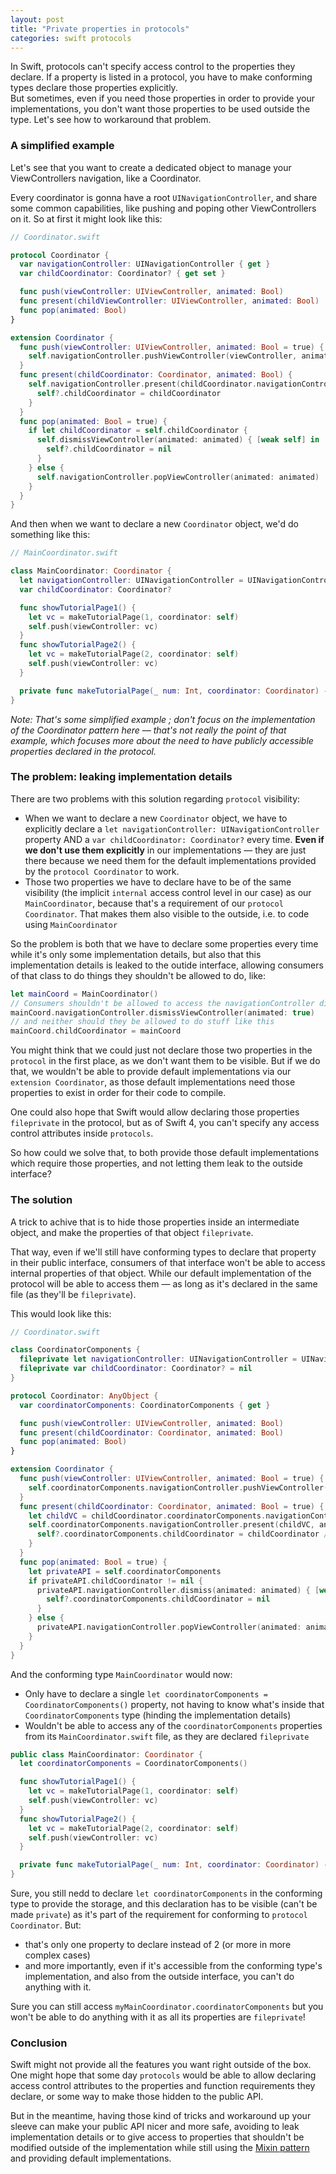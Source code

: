 ```yaml
---
layout: post
title: "Private properties in protocols"
categories: swift protocols
---
```


In Swift, protocols can't specify access control to the properties they declare. If a property is listed in a protocol, you have to make conforming types declare those properties explicitly.  
But sometimes, even if you need those properties in order to provide your implementations, you don't want those properties to be used outside the type. Let's see how to workaround that problem.

### A simplified example

Let's see that you want to create a dedicated object to manage your ViewControllers navigation, like a Coordinator.

Every coordinator is gonna have a root `UINavigationController`, and share some common capabilities, like pushing and poping other ViewControllers on it. So at first it might look like this:

```swift
// Coordinator.swift

protocol Coordinator {
  var navigationController: UINavigationController { get }
  var childCoordinator: Coordinator? { get set }

  func push(viewController: UIViewController, animated: Bool)
  func present(childViewController: UIViewController, animated: Bool)
  func pop(animated: Bool)
}

extension Coordinator {
  func push(viewController: UIViewController, animated: Bool = true) {
    self.navigationController.pushViewController(viewController, animated: animated)
  }
  func present(childCoordinator: Coordinator, animated: Bool) {
    self.navigationController.present(childCoordinator.navigationController, animated: animated) { [weak self] in
      self?.childCoordinator = childCoordinator
    }
  }
  func pop(animated: Bool = true) {
    if let childCoordinator = self.childCoordinator {
      self.dismissViewController(animated: animated) { [weak self] in
        self?.childCoordinator = nil
      }
    } else {
      self.navigationController.popViewController(animated: animated)
    }
  }
}
```

And then when we want to declare a new `Coordinator` object, we'd do something like this:

```swift
// MainCoordinator.swift

class MainCoordinator: Coordinator {
  let navigationController: UINavigationController = UINavigationController()
  var childCoordinator: Coordinator?

  func showTutorialPage1() {
    let vc = makeTutorialPage(1, coordinator: self)
    self.push(viewController: vc)
  }
  func showTutorialPage2() {
    let vc = makeTutorialPage(2, coordinator: self)
    self.push(viewController: vc)
  }

  private func makeTutorialPage(_ num: Int, coordinator: Coordinator) -> UIViewController { … }
}
```

_Note: That's some simplified example ; don't focus on the implementation of the Coordinator pattern here — that's not really the point of that example, which focuses more about the need to have publicly accessible properties declared in the protocol._

### The problem: leaking implementation details

There are two problems with this solution regarding `protocol` visibility:

* When we want to declare a new `Coordinator` object, we have to explicitly declare a `let navigationController: UINavigationController` property AND a `var childCoordinator: Coordinator?` every time. **Even if we don't use them explicitly** in our implementations — they are just there because we need them for the default implementations provided by the `protocol Coordinator` to work.
* Those two properties we have to declare have to be of the same visibility (the implicit `internal` access control level in our case) as our `MainCoordinator`, because that's a requirement of our `protocol Coordinator`. That makes them also visible to the outside, i.e. to code using `MainCoordinator`

So the problem is both that we have to declare some properties every time while it's only some implementation details, but also that this implementation details is leaked to the outide interface, allowing consumers of that class to do things they shouldn't be allowed to do, like:

```swift
let mainCoord = MainCoordinator()
// Consumers shouldn't be allowed to access the navigationController directly but they can
mainCoord.navigationController.dismissViewController(animated: true)
// and neither should they be allowed to do stuff like this
mainCoord.childCoordinator = mainCoord
```

You might think that we could just not declare those two properties in the `protocol` in the first place, as we don't want them to be visible. But if we do that, we wouldn't be able to provide default implementations via our `extension Coordinator`, as those default implementations need those properties to exist in order for their code to compile.

One could also hope that Swift would allow declaring those properties `fileprivate` in the protocol, but as of Swift 4, you can't specify any access control attributes inside `protocols`.

So how could we solve that, to both provide those default implementations which require those properties, and not letting them leak to the outside interface?

### The solution

A trick to achive that is to hide those properties inside an intermediate object, and make the properties of that object `fileprivate`.

That way, even if we'll still have conforming types to declare that property in their public interface, consumers of that interface won't be able to access internal properties of that object. While our default implementation of the protocol will be able to access them — as long as it's declared in the same file (as they'll be `fileprivate`).

This would look like this:

```swift
// Coordinator.swift

class CoordinatorComponents {
  fileprivate let navigationController: UINavigationController = UINavigationController()
  fileprivate var childCoordinator: Coordinator? = nil
}

protocol Coordinator: AnyObject {
  var coordinatorComponents: CoordinatorComponents { get }

  func push(viewController: UIViewController, animated: Bool)
  func present(childCoordinator: Coordinator, animated: Bool)
  func pop(animated: Bool)
}

extension Coordinator {
  func push(viewController: UIViewController, animated: Bool = true) {
    self.coordinatorComponents.navigationController.pushViewController(viewController, animated: animated)
  }
  func present(childCoordinator: Coordinator, animated: Bool = true) {
    let childVC = childCoordinator.coordinatorComponents.navigationController
    self.coordinatorComponents.navigationController.present(childVC, animated: animated) { [weak self] in
      self?.coordinatorComponents.childCoordinator = childCoordinator // retain the child strongly
    }
  }
  func pop(animated: Bool = true) {
    let privateAPI = self.coordinatorComponents
    if privateAPI.childCoordinator != nil {
      privateAPI.navigationController.dismiss(animated: animated) { [weak self] in
        self?.coordinatorComponents.childCoordinator = nil
      }
    } else {
      privateAPI.navigationController.popViewController(animated: animated)
    }
  }
}
```

And the conforming type `MainCoordinator` would now:

* Only have to declare a single `let coordinatorComponents = CoordinatorComponents()` property, not having to know what's inside that `CoordinatorComponents` type (hinding the implementation details)
* Wouldn't be able to access any of the `coordinatorComponents` properties from its `MainCoordinator.swift` file, as they are declared `fileprivate`

```swift
public class MainCoordinator: Coordinator {
  let coordinatorComponents = CoordinatorComponents()

  func showTutorialPage1() {
    let vc = makeTutorialPage(1, coordinator: self)
    self.push(viewController: vc)
  }
  func showTutorialPage2() {
    let vc = makeTutorialPage(2, coordinator: self)
    self.push(viewController: vc)
  }

  private func makeTutorialPage(_ num: Int, coordinator: Coordinator) -> UIViewController { … }
}
```

Sure, you still nedd to declare `let coordinatorComponents` in the conforming type to provide the storage, and this declaration has to be visible (can't be made `private`) as it's part of the requirement for conforming to `protocol Coordinator`. But:

* that's only one property to declare instead of 2 (or more in more complex cases)
* and more importantly, even if it's accessible from the conforming type's implementation, and also from the outside interface, you can't do anything with it.

Sure you can still access `myMainCoordinator.coordinatorComponents` but you won't be able to do anything with it as all its properties are `fileprivate`!

### Conclusion

Swift might not provide all the features you want right outside of the box. One might hope that some day `protocols` would be able to allow declaring access control attributes to the properties and function requirements they declare, or some way to make those hidden to the public API.

But in the meantime, having those kind of tricks and workaround up your sleeve can make your public API nicer and more safe, avoiding to leak implementation details or to give access to properties that shouldn't be modified outside of the implementation while still using the [Mixin pattern](/swift/protocol/2015/11/08/mixins-over-inheritance/) and providing default implementations.
